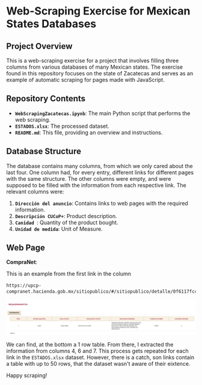 # Web-Scraping Exercise for Mexican States Databases

## Project Overview

This is a web-scraping exercise for a project that involves filling three columns from various databases of many Mexican states. The exercise found in this repository focuses on the state of Zacatecas and serves as an example of automatic scraping for pages made with JavaScript.

## Repository Contents

- **`WebScrapingZacatecas.ipynb`**: The main Python script that performs the web scraping.
- **`ESTADOS.xlsx`**: The processed dataset.
- **`README.md`**: This file, providing an overview and instructions.

## Database Structure

The database contains many columns, from which we only cared about the last four. One column had, for every entry, different links for different pages with the same structure. The other columns were empty, and were supposed to be filled with the information from each respective link. The relevant columns were:

1. **`Dirección del anuncio`**: Contains links to web pages with the required information.
2. **`Descripción CUCoP+`**: Product description.
3. **`Canidad `**: Quantity of the product bought.
4. **`Unidad de medida`**: Unit of Measure.

## Web Page

**CompraNet**: 

This is an example from the first link in the column
    
    https://upcp-compranet.hacienda.gob.mx/sitiopublico/#/sitiopublico/detalle/0f6117fcc2bd4c15b9ccf4b5c69fef30/procedimiento

![Example](WebScrapping/webscrp1.png)

We can find, at the bottom a 1 row table. From there, I extracted the information from columns 4, 6 and 7. This process gets repeated for each link in the `ESTADOS.xlsx` dataset. However, there is a catch, son links contain a table with up to 50 rows, that the dataset wasn't aware of their eixtence. 

Happy scraping!
